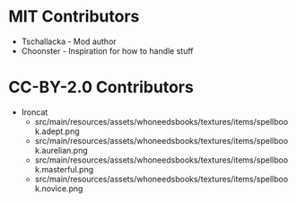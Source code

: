 # MIT Contributors
* Tschallacka - Mod author
* Choonster - Inspiration for how to handle stuff

# CC-BY-2.0 Contributors

* Ironcat 
  * src/main/resources/assets/whoneedsbooks/textures/items/spellbook.adept.png
  * src/main/resources/assets/whoneedsbooks/textures/items/spellbook.aurelian.png
  * src/main/resources/assets/whoneedsbooks/textures/items/spellbook.masterful.png
  * src/main/resources/assets/whoneedsbooks/textures/items/spellbook.novice.png